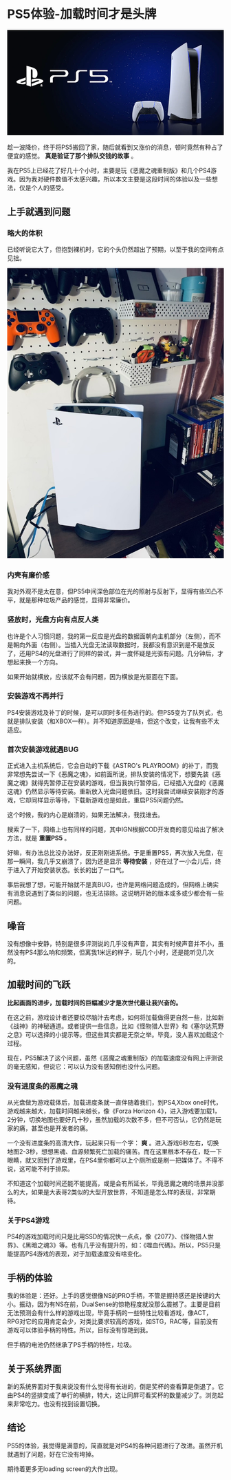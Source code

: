 # PS5体验-加载时间才是头牌

![](https://raw.githubusercontent.com/yuiitsu/image_lib/master/202101/f6a43274-d53c-4efc-b776-3fb08eb0d830.jpeg)

趁一波降价，终于将PS5搬回了家，随后就看到又涨价的消息，顿时竟然有种占了便宜的感觉。 **真是验证了那个排队交钱的故事** 。

我在PS5上已经花了好几十个小时，主要是玩《恶魔之魂重制版》和几个PS4游戏。因为我对硬件数值不太感兴趣，所以本文主要是这段时间的体验以及一些想法，仅是个人的感受。

## 上手就遇到问题

### 略大的体积

已经听说它大了，但抱到裸机时，它的个头仍然超出了预期，以至于我的空间有点见拙。

![](https://raw.githubusercontent.com/yuiitsu/image_lib/master/202101/31c17d74-48d9-4cc0-83f5-2830250cbe76.jpeg)

### 内壳有廉价感

我对外观不是太在意，但PS5中间深色部位在光的照射与反射下，显得有些凹凸不平，就是那种垃圾产品的感觉，显得非常廉价。

### 竖放时，光盘方向有点反人类

也许是个人习惯问题，我的第一反应是光盘的数据面朝向主机部分（左侧），而不是朝向外面（右侧）。当插入光盘无法读取数据时，我都没有意识到是不是放反了，还用PS4的光盘进行了同样的尝试，并一度怀疑是光驱有问题。几分钟后，才想起来换一个方向。

如果开始就横放，应该就不会有问题，因为横放是光驱面在下面。

### 安装游戏不再并行

PS4安装游戏及补丁的时候，是可以同时多任务进行的。但PS5变为了队列式，也就是排队安装（和XBOX一样）。并不知道原因是啥，但这个改变，让我有些不太适应。

### 首次安装游戏就遇BUG

正式进入主机系统后，它会自动的下载《ASTRO's PLAYROOM》的补丁，而我非常想先尝试一下《恶魔之魂》，如前面所说，排队安装的情况下，想要先装《恶魔之魂》就得先暂停正在安装的游戏，但当我执行暂停后，已经插入光盘的《恶魔这魂》仍然显示等待安装。重新放入光盘问题依旧。这时我尝试继续安装刚才的游戏，它却同样显示等待，下载新游戏也是如此，重启PS5问题仍然。

这个时候，我的内心是崩溃的，如果无法解决，我找谁去。

搜索了一下，网络上也有同样的问题，其中IGN根据COD开发商的意见给出了解决方法，就是 **重置PS5** 。

好嘛，有办法总比没办法好，反正刚刚进系统。于是重置PS5，再次放入光盘，在那一瞬间，我几乎又崩溃了，因为还是显示 **等待安装** ，好在过了一小会儿后，终于进入了开始安装状态。长长的出了一口气。

事后我想了想，可能开始就不是真BUG，也许是网络问题造成的，但网络上确实有消息说遇到了类似的问题，也无法排除。这说明开始的版本或多或少都会有一些问题。

## 噪音

没有想像中安静，特别是很多评测说的几乎没有声音，其实有时候声音并不小，虽然没有PS4那么响和频繁，但离我1米远的样子，玩几个小时，还是能听见几次的。

## 加载时间的飞跃

 **比起画面的进步，加载时间的巨幅减少才是次世代最让我兴奋的。** 

在这之前，游戏设计者还要绞尽脑汁去考虑，如何将加载做得更自然一些，比如新《战神》的神秘通道。或者提供一些信息，比如《怪物猎人世界》和《塞尔达荒野之息》可以选择的小提示等。但这些其实都是无奈之举。毕竟，没人喜欢加载这个过程。

现在，PS5解决了这个问题，虽然《恶魔之魂重制版》的加载速度没有网上评测说的毫无感知，但说它：可以认为没有感知倒也没什么问题。

### 没有进度条的恶魔之魂

从光盘做为游戏载体后，加载进度条就一直伴随着我们，到PS4,Xbox one时代，游戏越来越大，加载时间越来越长，像《Forza Horizon 4》，进入游戏要加载1，2分钟，切换地图也要好几十秒，虽然加载的次数不多，但不可否认，它仍然是玩家的痛，甚至也是开发者的痛。

一个没有进度条的高清大作，玩起来只有一个字： **爽** 。进入游戏6秒左右，切换地图2-3秒，想想黑魂、血源频繁死亡加载的痛苦。而在这里根本不存在，眨一下眼睛，就又回到了游戏里，在PS4里你都可以上个厕所或是刷一把媒体了。不得不说，这可能不利于排尿。

不知道这个加载时间还能不能提高，或是会有所延长，毕竟恶魔之魂的场景并没那么的大，如果是大表哥2类似的大型开放世界，不知道是怎么样的表现，非常期待。

### 关于PS4游戏

PS4的游戏加载时间只是比用SSD的情况快一点点，像《2077》、《怪物猎人世界》、《黑暗之魂3》等。也有几乎没有提升的，如：《噬血代碼》。所以，PS5只是能提高PS4游戏的表现，对于加载速度没有啥变化。

## 手柄的体验

我的体验是：还好。上手的感觉很像NS的PRO手柄，不管是握持感还是按键的大小。振动，因为有NS在前，DualSense的惊艳程度就没那么震撼了。主要是目前无法预测会有什么样的游戏出现，毕竟手柄的一些特性比较看游戏，像ACT，RPG对它的应用肯定会少，对类比要求较高的游戏，如STG，RAC等，目前没有游戏可以体验手柄的特性。所以，目标没有惊艳到我。

但手柄的电池仍然继承了PS手柄的特性，垃圾。

## 关于系统界面

新的系统界面对于我来说没有什么觉得有长进的，倒是奖杯的查看算是倒退了。它由PS4的竖排变成了单行的横排，特大，这让同屏可看奖杯的数量减少了。浏览起来非常吃力。也没有找到设置切换。

## 结论

PS5的体验，我觉得是满意的，简直就是对PS4的各种问题进行了改进。虽然开机就遇到了问题，好在它没有垮掉。

期待着更多无loading screen的大作出现。